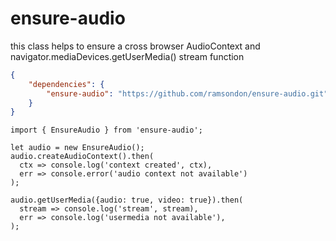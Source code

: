 ensure-audio
============

this class helps to ensure a cross browser AudioContext and navigator.mediaDevices.getUserMedia() stream function

```json
{
	"dependencies": {
		"ensure-audio": "https://github.com/ramsondon/ensure-audio.git"
	}
}
```


```ecmascript 6
import { EnsureAudio } from 'ensure-audio';

let audio = new EnsureAudio();
audio.createAudioContext().then(
  ctx => console.log('context created', ctx), 
  err => console.error('audio context not available')
);

audio.getUserMedia({audio: true, video: true}).then(
  stream => console.log('stream', stream),
  err => console.log('usermedia not available'),
);
```